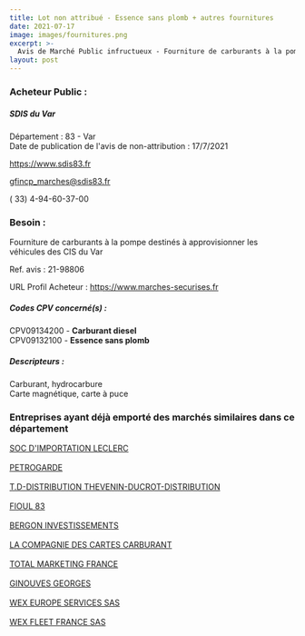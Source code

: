 ```yaml
---
title: Lot non attribué - Essence sans plomb + autres fournitures
date: 2021-07-17
image: images/fournitures.png
excerpt: >-
  Avis de Marché Public infructueux - Fourniture de carburants à la pompe destinés à approvisionner les véhicules des CIS du Var
layout: post
---
```


### Acheteur Public :
##### SDIS du Var
Département : 83 - Var<br/>
Date de publication de l'avis de non-attribution : 17/7/2021


https://www.sdis83.fr

gfincp_marches@sdis83.fr

( 33) 4-94-60-37-00
### Besoin :

Fourniture de carburants à la pompe destinés à approvisionner les véhicules des CIS du Var

Ref. avis : 21-98806

URL Profil Acheteur : https://www.marches-securises.fr

##### Codes CPV concerné(s) :
CPV09134200 - **Carburant diesel** <br/>
CPV09132100 - **Essence sans plomb** <br/>

##### Descripteurs :
Carburant, hydrocarbure <br/>
Carte magnétique, carte à puce <br/>

### Entreprises ayant déjà emporté des marchés similaires dans ce département
<a href="/entreprise-545/siren-315281113">SOC D'IMPORTATION LECLERC</a><br/><br/>
<a href="/entreprise-550/siren-351766571">PETROGARDE</a><br/><br/>
<a href="/entreprise-551/siren-352860639">T.D-DISTRIBUTION THEVENIN-DUCROT-DISTRIBUTION</a><br/><br/>
<a href="/entreprise-553/siren-389838087">FIOUL 83</a><br/><br/>
<a href="/entreprise-565/siren-485354765">BERGON INVESTISSEMENTS</a><br/><br/>
<a href="/entreprise-571/siren-528249808">LA COMPAGNIE DES CARTES CARBURANT</a><br/><br/>
<a href="/entreprise-571/siren-531680445">TOTAL MARKETING FRANCE</a><br/><br/>
<a href="/entreprise-573/siren-579500455">GINOUVES GEORGES</a><br/><br/>
<a href="/entreprise-577/siren-801050493">WEX EUROPE SERVICES SAS</a><br/><br/>
<a href="/entreprise-581/siren-850896796">WEX FLEET FRANCE SAS</a><br/><br/>
